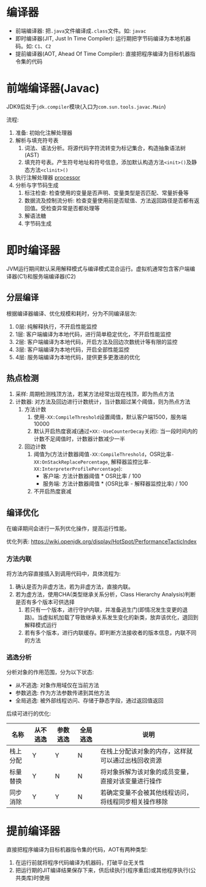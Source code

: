 # 编译器
- 前端编译器: 把`.java`文件编译成`.class`文件。如: `javac`
- 即时编译器(JIT, Just In Time Compiler): 运行期把字节码编译为本地机器码。如: `C1`、`C2`
- 提前编译器(AOT, Ahead Of Time Compiler): 直接把程序编译为目标机器指令集的代码

# 前端编译器(Javac)
JDK9后处于`jdk.compiler`模块(入口为`com.sun.tools.javac.Main`)

流程:
1. 准备: 初始化注解处理器
2. 解析与填充符号表
   1. 词法、语法分析。将源代码字符流转变为标记集合，构造抽象语法树(AST)
   2. 填充符号表。产生符号地址和符号信息，添加默认构造方法`<init>()`及静态方法`<clinit>()`
3. 执行注解处理器 [processor](../../base/src/main/java/compiler/processor)
4. 分析与字节码生成
   1. 标注检查: 检查使用的变量是否声明、变量类型是否匹配、常量折叠等
   2. 数据流及控制流分析: 检查变量使用前是否赋值、方法返回路径是否都有返回值。受检查异常是否都处理等
   3. 解语法糖
   4. 字节码生成

# 即时编译器
JVM运行期间默认采用解释模式与编译模式混合运行。虚拟机通常包含客户端编译器(C1)和服务端编译器(C2)

## 分层编译
根据编译器编译、优化规模和耗时，分为不同编译层次:
1. 0层: 纯解释执行，不开启性能监控
2. 1层: 客户端编译为本地代码，进行简单稳定优化，不开启性能监控
3. 2层: 客户端编译为本地代码，开启方法及回边次数统计等有限的监控
4. 3层: 客户端编译为本地代码，开启全部性能监控
5. 4层: 服务端编译为本地代码，提供更多更激进的优化

## 热点检测
1. 采样: 周期检测栈顶方法，若某方法经常出现在栈顶，即为热点方法
2. 计数器: 对方法及回边进行计数统计，当计数超过某个阈值，则为热点方法
   1. 方法计数
      1. 使用`-XX:CompileThreshold`设置阈值，默认客户端1500，服务端10000
      2. 默认开启热度衰减(通过`+XX:-UseCounterDecay`关闭): 当一段时间内的计数不足阈值时，计数器计数减少一半
   2. 回边计数
      1. 阈值为(方法计数器阈值`-XX:CompileThreshold`，OSR比率`-XX:OnStackReplacePercentage`, 解释器监控比率`-XX:InterpreterProfilePercentage`): 
         - 客户端: 方法计数器阈值 * OSR比率 / 100
         - 服务端: 方法计数器阈值 * (OSR比率 - 解释器监控比率) / 100
      2. 不开启热度衰减

## 编译优化
在编译期间会进行一系列优化操作，提高运行性能。

优化列表: https://wiki.openjdk.org/display/HotSpot/PerformanceTacticIndex

### 方法内联
将方法内容直接插入到调用代码中，具体流程为:
1. 确认是否为非虚方法，若为非虚方法，直接内联。
2. 若为虚方法，使用CHA(类型继承关系分析，Class Hierarchy Analysis)判断是否有多个版本可供选择
   1. 若只有一个版本，进行守护内联，并准备逃生门(即情况发生变更的退路)。当虚拟机加载了导致继承关系发生变化的新类，放弃该优化，退回到解释模式运行
   2. 若有多个版本，进行内联缓存。即判断方法接收者的版本信息，内联不同的方法

### 逃逸分析
分析对象的作用范围，分为以下状态:
- 从不逃逸: 对象作用域仅在当前方法
- 参数逃逸: 作为方法参数传递到其他方法
- 全局逃逸: 被外部线程访问、存储于静态字段，通过返回值返回

后续可进行的优化:

| 名称 | 从不逃逸 | 参数逃逸 | 全局逃逸 | 说明 |
|---|---|---|---|---|
| 栈上分配 | Y | Y | N | 在栈上分配该对象的内存，这样就可以通过出栈回收资源 |
| 标量替换 | Y | N | N | 将对象拆解为该对象的成员变量，直接对该变量进行操作 |
| 同步消除 | Y | Y | N | 若确定变量不会被其他线程访问，将线程同步相关操作移除 |

# 提前编译器
直接把程序编译为目标机器指令集的代码，AOT有两种类型:
1. 在运行前就将程序代码编译为机器码，打破平台无关性
2. 把运行期的JIT编译结果保存下来，供后续执行(程序重启)或其他程序执行(公共类库)时使用